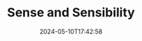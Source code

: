 ---
title: Sense and Sensibility
Theatre: Artist Connection Theatre
Venue: Artist Connection Theatre
date: 2024-05-10T17:42:58
opening_date: 2024-08-02
closing_date: 2024-08-18
showtimes:
  - 2024-08-02 19:30:00
  - 2024-08-03 19:30:00
  - 2024-08-04 15:00:00
  - 2024-08-08 19:30:00
  - 2024-08-09 19:30:00
  - 2024-08-10 19:30:00
  - 2024-08-11 15:00:00
  - 2024-08-16 19:30:00
  - 2024-08-17 19:30:00  
  - 2024-08-18 15:00:00
featured_image: 2024-Sense-and-Sensiblity.webp
featured_image_alt: 
featured_image_caption: 
featured_image_attr: 
featured_image_attr_link: 
playbill:
Website: https://artistconnectiontheatre.org/current-show/
Tickets: https://artistconnectiontheatre.org/tickets/
show_details: 
cast:
- Elinor Dashwood: Camille Blaydes
- Marianne Dashwood: Hattie Berwind 
- Mrs. Dashwood: Amanda Powell
- John Willoughby: Frank Rodela 
- Mrs. Jennings: Martavia Freeman 
- Sir John Middleton: Osmar Dawson 
- Edward Ferrars: Hayden Newton 
- Colonel Brandon: Bryant Cunningham 
- John Dashwood: Del Spearman 
- Lucy Steele: Ava Swearingen 
- Fanny Dashwood: Brittany England
- Mr. Dashwood: Bill Hamilton
crew:
- Director:
  - Ben Moore
  - Ben Jaeger
orchestra:
understudies:
- Marianne Dashwood: Cynthia Trespalacios
genres: 
Description: 
---